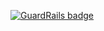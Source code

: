
[![GuardRails badge](https://badges.production.guardrails.io/shtakai/ts-book.svg)](https://www.guardrails.io)
